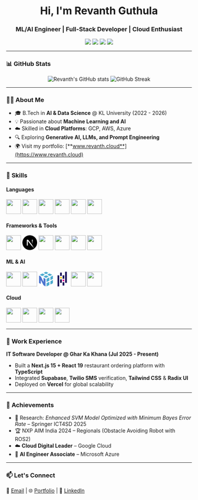<!-- Profile Header -->
<h1 align="center">Hi, I'm Revanth Guthula</h1>
<h3 align="center">ML/AI Engineer | Full-Stack Developer | Cloud Enthusiast</h3>

<p align="center">
  <a href="mailto:revanthg2607@gmail.com"><img src="https://img.shields.io/badge/Email-Contact-blue?style=flat-square&logo=gmail"></a>
  <a href="https://www.linkedin.com/in/rev2607"><img src="https://img.shields.io/badge/LinkedIn-Connect-blue?style=flat-square&logo=linkedin"></a>
  <a href="https://github.com/rev2607"><img src="https://img.shields.io/badge/GitHub-Follow-black?style=flat-square&logo=github"></a>
  <a href="https://www.revanth.cloud"><img src="https://img.shields.io/badge/Portfolio-Visit-brightgreen?style=flat-square&logo=google-chrome"></a>
</p>

---

### 📊 **GitHub Stats**
<p align="center">
  <img src="https://github-readme-stats.vercel.app/api?username=rev2607&show_icons=true&theme=tokyonight" alt="Revanth's GitHub stats" height="160"/>
  <img src="https://github-readme-streak-stats.herokuapp.com/?user=rev2607&theme=tokyonight" alt="GitHub Streak" height="160"/>
</p>

---

### 🧑‍💻 **About Me**
- 🎓 B.Tech in **AI & Data Science** @ KL University (2022 - 2026)
- 💡 Passionate about **Machine Learning and AI**
- ☁️ Skilled in **Cloud Platforms**: GCP, AWS, Azure
- 🔍 Exploring **Generative AI, LLMs, and Prompt Engineering**
- 🌍 Visit my portfolio: [**www.revanth.cloud**](https://www.revanth.cloud)

---

### 🚀 **Skills**

#### **Languages**
<p>
  <img src="https://cdn.jsdelivr.net/gh/devicons/devicon/icons/python/python-original.svg" width="40" height="40" />
  <img src="https://cdn.jsdelivr.net/gh/devicons/devicon/icons/javascript/javascript-original.svg" width="40" height="40" />
  <img src="https://cdn.jsdelivr.net/gh/devicons/devicon/icons/java/java-original.svg" width="40" height="40" />
  <img src="https://cdn.jsdelivr.net/gh/devicons/devicon/icons/html5/html5-original.svg" width="40" height="40" />
  <img src="https://cdn.jsdelivr.net/gh/devicons/devicon/icons/css3/css3-original.svg" width="40" height="40" />
  <img src="https://cdn.jsdelivr.net/gh/devicons/devicon/icons/mysql/mysql-original.svg" width="40" height="40" />
</p>

#### **Frameworks & Tools**
<p>
  <img src="https://cdn.jsdelivr.net/gh/devicons/devicon/icons/react/react-original.svg" width="40" height="40"/>
  <img src="https://raw.githubusercontent.com/devicons/devicon/master/icons/nextjs/nextjs-original.svg" width="40" height="40"/>
  <img src="https://cdn.jsdelivr.net/gh/devicons/devicon/icons/django/django-plain.svg" width="40" height="40"/>
  <img src="https://cdn.jsdelivr.net/gh/devicons/devicon/icons/fastapi/fastapi-original.svg" width="40" height="40"/>
  <img src="https://cdn.jsdelivr.net/gh/devicons/devicon/icons/docker/docker-original.svg" width="40" height="40"/>
  <img src="https://cdn.jsdelivr.net/gh/devicons/devicon/icons/linux/linux-original.svg" width="40" height="40"/>
</p>


#### **ML & AI**
<p>
  <img src="https://cdn.jsdelivr.net/gh/devicons/devicon/icons/tensorflow/tensorflow-original.svg" width="40" height="40" />
  <img src="https://cdn.jsdelivr.net/gh/devicons/devicon/icons/pytorch/pytorch-original.svg" width="40" height="40" />
  <img src="https://raw.githubusercontent.com/devicons/devicon/master/icons/numpy/numpy-original.svg" width="40" height="40" />
  <img src="https://raw.githubusercontent.com/devicons/devicon/master/icons/pandas/pandas-original.svg" width="40" height="40" />
  <img src="https://raw.githubusercontent.com/scikit-learn/scikit-learn/main/doc/logos/scikit-learn-logo-notext.png" width="40" height="40" />
  <img src="https://huggingface.co/front/assets/huggingface_logo.svg" width="40" height="40" />
</p>

#### **Cloud**
<p>
  <img src="https://cdn.jsdelivr.net/gh/devicons/devicon/icons/googlecloud/googlecloud-original.svg" width="40" height="40"/>
  <img src="https://cdn.jsdelivr.net/gh/devicons/devicon/icons/amazonwebservices/amazonwebservices-original-wordmark.svg" width="40" height="40"/>
  <img src="https://cdn.jsdelivr.net/gh/devicons/devicon/icons/azure/azure-original.svg" width="40" height="40"/>
  <img src="https://raw.githubusercontent.com/danielcranney/readme-generator/main/public/icons/skills/vercel-colored.svg" width="40" height="40"/>
</p>


---

### 💼 **Work Experience**
**IT Software Developer @ Ghar Ka Khana (Jul 2025 - Present)**  
- Built a **Next.js 15 + React 19** restaurant ordering platform with **TypeScript**  
- Integrated **Supabase**, **Twilio SMS** verification, **Tailwind CSS** & **Radix UI**  
- Deployed on **Vercel** for global scalability  

---

### 🏅 **Achievements**
- 📄 Research: *Enhanced SVM Model Optimized with Minimum Bayes Error Rate* – Springer ICT4SD 2025
- 🏆 NXP AIM India 2024 – Regionals (Obstacle Avoiding Robot with ROS2)
- ☁️ **Cloud Digital Leader** – Google Cloud  
- 🤖 **AI Engineer Associate** – Microsoft Azure  


---

### 📫 **Let's Connect**
💌 [Email](mailto:revanthg2607@gmail.com) | 🌐 [Portfolio](https://www.revanth.cloud) | 💼 [LinkedIn](https://www.linkedin.com/in/rev2607)

